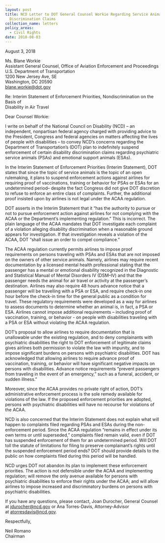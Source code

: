 ```yaml
---
layout: post
title: NCD Letter to DOT General Counsel Workie Regarding Service Animal
  Discrimination Claims
collection_name: letters
policy_areas:
  - Civil Rights
date: 2018-08-03
---
```

August 3, 2018

Ms. Blane Workie\
Assistant General Counsel, Office of Aviation Enforcement and Proceedings\
U.S. Department of Transportation\
1200 New Jersey Ave, SE\
Washington, DC 20590\
[blane.workie@dot.gov](mailto:blane.workie@dot.gov)

Re: Interim Statement of Enforcement Priorities, Nondiscrimination on the Basis of\
Disability in Air Travel

Dear Counsel Workie:

I write on behalf of the National Council on Disability (NCD) – an independent, nonpartisan federal agency charged with providing advice to the President, Congress and federal agencies on matters affecting the lives of people with disabilities – to convey NCD’s concerns regarding the Department of Transportation’s (DOT) plan to indefinitely suspend enforcement of certain disability discrimination claims regarding psychiatric service animals (PSAs) and emotional support animals (ESAs).

In the Interim Statement of Enforcement Priorities (Interim Statement), DOT states that since the topic of service animals is the topic of an open rulemaking, it plans to suspend enforcement actions against airlines for requiring proof of vaccinations, training or behavior for PSAs or ESAs for an undetermined period– despite the fact Congress did not give DOT discretion to refuse to enforce an entire class of complaints. Further, the additional proof insisted upon by airlines is not legal under the ACAA regulation.

DOT asserts in the Interim Statement that it “has the authority to pursue or not to pursue enforcement action against airlines for not complying with the ACAA or the Department’s implementing regulation.” This is incorrect. The plain language of the ACAA mandates that DOT investigate each complaint of a violation alleging disability discrimination when a reasonable ground appears for investigation. If that investigation reveals a violation of the ACAA, DOT “shall issue an order to compel compliance.”

The ACAA regulation currently permits airlines to impose proof requirements on persons traveling with PSAs and ESAs that are not imposed on the owners of other service animals. Namely, airlines may require recent documentation by a licensed mental health professional stating that the passenger has a mental or emotional disability recognized in the Diagnostic and Statistical Manual of Mental Disorders IV (DSM–IV) and that the passenger needs the animal for air travel or activity at the passenger’s destination. Airlines may also require 48 hours advance notice that a passenger will be travelling with a PSA or ESA, and require check-in one hour before the check-in time for the general public as a condition for travel. These regulatory requirements were developed as a way for airlines to assess documents to determine whether an animal is, in fact, a PSA or ESA. Airlines cannot impose additional requirements – including proof of vaccination, training, or behavior - on people with disabilities traveling with a PSA or ESA without violating the ACAA regulation.

DOT’s proposal to allow airlines to require documentation that is unallowable under the existing regulation, and to deny complainants with psychiatric disabilities the right to DOT enforcement of legitimate claims gives airlines both permission to violate the law with impunity, and to impose significant burdens on persons with psychiatric disabilities. DOT has acknowledged that allowing airlines to require advance proof of vaccination, training, or behavior will have significant negative impacts on persons with disabilities. Advance notice requirements “prevent passengers from traveling in the event of an emergency,” such as a funeral, accident, or sudden illness.”

Moreover, since the ACAA provides no private right of action, DOT’s administrative enforcement process is the sole remedy available for violations of the law. If the proposed enforcement priorities are adopted, persons with psychiatric disabilities will have no recourse for violations of the ACAA.

NCD is also concerned that the Interim Statement does not explain what will happen to complaints filed regarding PSAs and ESAs during the non-enforcement period. Since the ACAA regulation “remains in effect under its own terms or until superseded,” complaints filed remain valid, even if DOT has suspended enforcement of them for an undetermined period. Will DOT toll the statute of limitations for filing to preserve complainant’s rights until the suspended enforcement period ends? DOT should provide details to the public on how complaints filed during this period will be handled.

NCD urges DOT not abandon its plan to implement these enforcement priorities. The action is not defensible under the ACAA and implementing regulation; will remove the only avenue available for persons with psychiatric disabilities to enforce their rights under the ACAA; and will allow airlines to impose increased and discriminatory burdens on persons with psychiatric disabilities.

If you have any questions, please contact, Joan Durocher, General Counsel at [jdurocher@ncd.gov](mailto:jdurocher@ncd.gov) or Ana Torres-Davis, Attorney-Advisor at [atorresdavis@ncd.gov](mailto:atorresdavis@ncd.gov).

Respectfully,

Neil Romano\
Chairman
